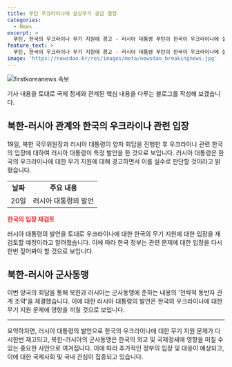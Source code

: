 ```yaml
---
title: 푸틴 우크라이나에 살상무기 공급 결정
categories:
  - News
excerpt: >
  푸틴, 한국의 우크라이나 무기 지원에 경고 - 러시아 대통령 푸틴이 한국이 우크라이나에 살상 무기를 제공한다면 실수가 될 것이라고 경고했다. 또한 북한에는 침략시에만 군사 지원을 제공하는 것이며, 한국은 우려하지 않아도 된다고 강조했다. 이에 따라 한국 정부는 우크라이나에 대한 무기 지원 문제를 재검토할 예정이다.  
feature_text: >
  푸틴, 한국의 우크라이나 무기 지원에 경고 - 러시아 대통령 푸틴이 한국이 우크라이나에 살상 무기를 제공한다면 실수가 될 것이라고 경고했다. 또한 북한에는 침략시에만 군사 지원을 제공하는 것이며, 한국은 우려하지 않아도 된다고 강조했다. 이에 따라 한국 정부는 우크라이나에 대한 무기 지원 문제를 재검토할 예정이다.  
image: 'https://newsdao.kr/res/images/meta/newsdao_breakingnews.jpg'
---
```


<p><img src="https://newsdao.kr/res/images/meta/newsdao_breakingnews.jpg" alt="firstkoreanews 속보" /></p>

<p>기사 내용을 토대로 국제 정세와 관계된 핵심 내용을 다루는 블로그를 작성해 보겠습니다. </p>

<h2 data-ke-size="size26">북한-러시아 관계와 한국의 우크라이나 관련 입장</h2>

<p data-ke-size="size16">19일, 북한 국무위원장과 러시아 대통령이 양자 회담을 진행한 후 우크라이나 관련 한국의 입장에 대하여 러시아 대통령이 특정 발언을 한 것으로 보입니다. 러시아 대통령은 한국의 우크라이나에 대한 무기 지원에 대해 경고하면서 이를 실수로 판단할 것이라고 밝혔습니다.</p>

<table>
  <tr>
    <td style="text-align: center; height: 17px;"><b>날짜</b></td>
    <td style="text-align: center; height: 17px;"><b>주요 내용</b></td>
  </tr>
  <tr>
    <td style="text-align: center; height: 17px;">20일</td>
    <td style="text-align: center; height: 17px;">러시아 대통령의 발언</td>
  </tr>
</table>

<p><b><span style="color: #ee2323;">한국의 입장 재검토</span></b></p>

<p data-ke-size="size16">러시아 대통령의 발언을 토대로 우크라이나에 대한 한국의 무기 지원에 대한 입장을 재검토할 예정이라고 알려졌습니다. 이에 따라 한국 정부는 관련 문제에 대한 입장을 다시한번 짚어봐야 할 것으로 보입니다.</p>

<h2 data-ke-size="size26">북한-러시아 군사동맹</h2>

<p data-ke-size="size16">이번 양국의 회담을 통해 북한과 러시아는 군사동맹에 준하는 내용의 '전략적 동반자 관계 조약'을 체결했습니다. 이에 대한 러시아 대통령의 발언은 한국의 우크라이나에 대한 무기 지원 문제에 영향을 끼칠 것으로 보입니다.</p>

<hr>

<p data-ke-size="size16">요약하자면, 러시아 대통령의 발언으로 한국의 우크라이나에 대한 무기 지원 문제가 다시한번 재고되고, 북한-러시아의 군사동맹은 한국의 외교 및 국제정세에 영향을 미칠 수 있는 중요한 사안으로 여겨집니다. 이에 따라 추가적인 정부의 입장 및 대응이 예상되고, 이에 대한 국제사회 및 국내 관심이 집중되고 있습니다.</p>

